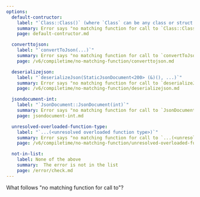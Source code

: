 ```yaml
---
options:
  default-contructor:
    label: "`Class::Class()` (where `Class` can be any class or struct name)" 
    summary: Error says "no matching function for call to `Class::Class()`"
    page: default-contructor.md

  converttojson:
    label: "`convertToJson(...)`"
    summary: Error says "no matching function for call to `convertToJson(...)`"
    page: /v6/compiletime/no-matching-function/converttojson.md

  deserializejson:
    label: "`deserializeJson(StaticJsonDocument<200> (&)(), ...)`"
    summary: Error says "no matching function for call to `deserializeJson(StaticJsonDocument<200> (&)(), ...)`"
    page: /v6/compiletime/no-matching-function/deserializejson.md

  jsondocument-int:
    label: "`JsonDocument::JsonDocument(int)`"
    summary: Error says "no matching function for call to `JsonDocument::JsonDocument(int)`"
    page: jsondocument-int.md

  unresolved-overloaded-function-type:
    label: "`...(<unresolved overloaded function type>)`"
    summary: Error says "no matching function for call to `...(<unresolved overloaded function type>)`"
    page: /v6/compiletime/no-matching-function/unresolved-overloaded-function-type.md

  not-in-list:
    label: None of the above
    summary:  The error is not in the list
    page: /error/check.md
---
```


What follows "no matching function for call to"?
